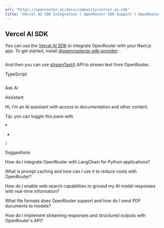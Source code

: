 ```yaml
---
url: "https://openrouter.ai/docs/community/vercel-ai-sdk"
title: "Vercel AI SDK Integration | OpenRouter SDK Support | OpenRouter | Documentation"
---
```


## Vercel AI SDK

You can use the [Vercel AI SDK](https://www.npmjs.com/package/ai) to integrate OpenRouter with your Next.js app. To get started, install [@openrouter/ai-sdk-provider](https://github.com/OpenRouterTeam/ai-sdk-provider):

```code-block text-sm

```

And then you can use [streamText()](https://sdk.vercel.ai/docs/reference/ai-sdk-core/stream-text) API to stream text from OpenRouter.

TypeScript

```code-block text-sm

```

Ask AI

Assistant

Hi, I'm an AI assistant with access to documentation and other content.

Tip: you can toggle this pane with

`⌘`

+

`/`

Suggestions

How do I integrate OpenRouter with LangChain for Python applications?

What is prompt caching and how can I use it to reduce costs with OpenRouter?

How do I enable web search capabilities to ground my AI model responses with real-time information?

What file formats does OpenRouter support and how do I send PDF documents to models?

How do I implement streaming responses and structured outputs with OpenRouter's API?
